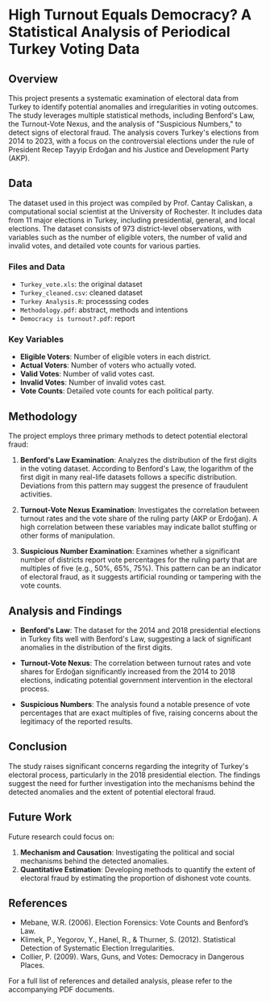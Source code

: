 # High Turnout Equals Democracy? A Statistical Analysis of Periodical Turkey Voting Data

## Overview

This project presents a systematic examination of electoral data from Turkey to identify potential anomalies and irregularities in voting outcomes. The study leverages multiple statistical methods, including Benford's Law, the Turnout-Vote Nexus, and the analysis of "Suspicious Numbers," to detect signs of electoral fraud. The analysis covers Turkey's elections from 2014 to 2023, with a focus on the controversial elections under the rule of President Recep Tayyip Erdoğan and his Justice and Development Party (AKP).

## Data

The dataset used in this project was compiled by Prof. Cantay Caliskan, a computational social scientist at the University of Rochester. It includes data from 11 major elections in Turkey, including presidential, general, and local elections. The dataset consists of 973 district-level observations, with variables such as the number of eligible voters, the number of valid and invalid votes, and detailed vote counts for various parties.

### Files and Data

- `Turkey_vote.xls`: the original dataset
- `Turkey_cleaned.csv`: cleaned dataset
- `Turkey Analysis.R`: processsing codes
- `Methodology.pdf`: abstract, methods and intentions
- `Democracy is turnout?.pdf`: report

### Key Variables

- **Eligible Voters**: Number of eligible voters in each district.
- **Actual Voters**: Number of voters who actually voted.
- **Valid Votes**: Number of valid votes cast.
- **Invalid Votes**: Number of invalid votes cast.
- **Vote Counts**: Detailed vote counts for each political party.

## Methodology

The project employs three primary methods to detect potential electoral fraud:

1. **Benford's Law Examination**: Analyzes the distribution of the first digits in the voting dataset. According to Benford's Law, the logarithm of the first digit in many real-life datasets follows a specific distribution. Deviations from this pattern may suggest the presence of fraudulent activities.

2. **Turnout-Vote Nexus Examination**: Investigates the correlation between turnout rates and the vote share of the ruling party (AKP or Erdoğan). A high correlation between these variables may indicate ballot stuffing or other forms of manipulation.

3. **Suspicious Number Examination**: Examines whether a significant number of districts report vote percentages for the ruling party that are multiples of five (e.g., 50%, 65%, 75%). This pattern can be an indicator of electoral fraud, as it suggests artificial rounding or tampering with the vote counts.

## Analysis and Findings

- **Benford's Law**: The dataset for the 2014 and 2018 presidential elections in Turkey fits well with Benford's Law, suggesting a lack of significant anomalies in the distribution of the first digits.

- **Turnout-Vote Nexus**: The correlation between turnout rates and vote shares for Erdoğan significantly increased from the 2014 to 2018 elections, indicating potential government intervention in the electoral process.

- **Suspicious Numbers**: The analysis found a notable presence of vote percentages that are exact multiples of five, raising concerns about the legitimacy of the reported results.

## Conclusion

The study raises significant concerns regarding the integrity of Turkey's electoral process, particularly in the 2018 presidential election. The findings suggest the need for further investigation into the mechanisms behind the detected anomalies and the extent of potential electoral fraud.

## Future Work

Future research could focus on:

1. **Mechanism and Causation**: Investigating the political and social mechanisms behind the detected anomalies.
2. **Quantitative Estimation**: Developing methods to quantify the extent of electoral fraud by estimating the proportion of dishonest vote counts.

## References

- Mebane, W.R. (2006). Election Forensics: Vote Counts and Benford’s Law.
- Klimek, P., Yegorov, Y., Hanel, R., & Thurner, S. (2012). Statistical Detection of Systematic Election Irregularities.
- Collier, P. (2009). Wars, Guns, and Votes: Democracy in Dangerous Places.

For a full list of references and detailed analysis, please refer to the accompanying PDF documents.
